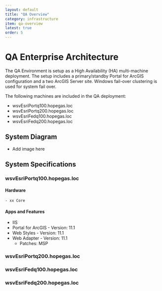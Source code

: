 ```yaml
---
layout: default
title: "QA Overview"
category: infrastructure
item: qa-overview
latest: true
order: 5
---
```


# QA Enterprise Architecture

The QA Environment is setup as a High Availability (HA) multi-machine deployment.  The setup includes a primary/standby Portal for ArcGIS configuration and a two ArcGIS Server site.  Windows fail-over clustering is used for system fail over.

The following machines are included in the QA deployment:
 - wsvEsriPortq100.hopegas.loc
 - wsvEsriPortq200.hopegas.loc
 - wsvEsriFedq100.hopegas.loc
 - wsvEsriFedq200.hopegas.loc

## System Diagram

 - Add image here

## System Specifications

### wsvEsriPortq100.hopegas.loc
#### Hardware 
	- xx Core
#### Apps and Features
 - IIS
 - Portal for ArcGIS - Version: 11.1
 - Web Styles - Version: 11.1
 - Web Adapter - Version: 11.1
   - Patches: MSP
 

### wsvEsriPortq200.hopegas.loc
### wsvEsriFedq100.hopegas.loc
### wsvEsriFedq200.hopegas.loc


